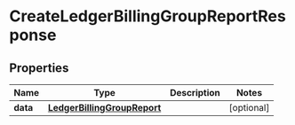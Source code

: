 

# CreateLedgerBillingGroupReportResponse


## Properties

Name | Type | Description | Notes
------------ | ------------- | ------------- | -------------
**data** | [**LedgerBillingGroupReport**](LedgerBillingGroupReport.md) |  |  [optional]




